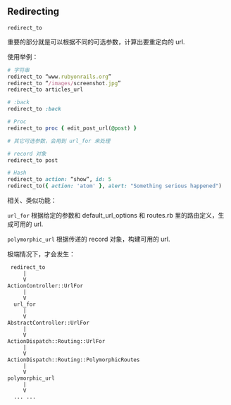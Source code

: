 ## Redirecting

```
redirect_to
```

重要的部分就是可以根据不同的可选参数，计算出要重定向的 url.

使用举例：

```ruby
# 字符串
redirect_to “www.rubyonrails.org”
redirect_to “/images/screenshot.jpg”
redirect_to articles_url

# :back
redirect_to :back

# Proc
redirect_to proc { edit_post_url(@post) }

# 其它可选参数，会用到 url_for 来处理

# record 对象
redirect_to post

# Hash
redirect_to action: “show”, id: 5
redirect_to({ action: 'atom' }, alert: "Something serious happened")
```

相关、类似功能：

`url_for` 根据给定的参数和 default_url_options 和 routes.rb 里的路由定义，生成可用的 url.

`polymorphic_url` 根据传递的 record 对象，构建可用的 url.

极端情况下，才会发生：

```
 redirect_to
     |
     V
ActionController::UrlFor
     |
     V
  url_for
     |
     V
AbstractController::UrlFor
     |
     V
ActionDispatch::Routing::UrlFor
     |
     V
ActionDispatch::Routing::PolymorphicRoutes
     |
     V
polymorphic_url
     |
     V
  ... ...
```
